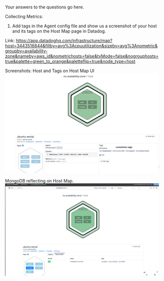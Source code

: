 Your answers to the questions go here.

Collecting Metrics:

1) Add tags in the Agent config file and show us a screenshot of your host and its tags on the Host Map page in Datadog.

Link: https://app.datadoghq.com/infrastructure/map?host=3443516844&fillby=avg%3Acpuutilization&sizeby=avg%3Anometric&groupby=availability-zone&nameby=aws_id&nometrichosts=false&tvMode=false&nogrouphosts=true&palette=green_to_orange&paletteflip=true&node_type=host

Screenshots:
Host and Tags on Host Map UI
![Alt text](/photos/host_map.png?raw=true "Host Map and Tags")

MongoDB reflecting on Host Map.
![Alt text](/photos/mongodb_host_map.png?raw=true "MongoDB on Host Map")
